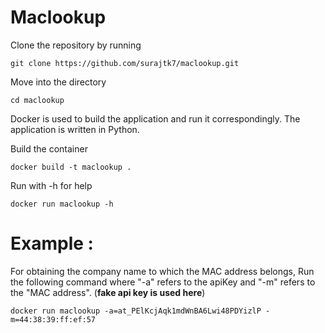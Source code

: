 # Maclookup

Clone the repository by running 
```
git clone https://github.com/surajtk7/maclookup.git
```
Move into the directory 
```
cd maclookup
```
Docker is used to build the application and run it correspondingly. The application is written in Python.  


Build the container 
```
docker build -t maclookup .
```
Run with -h for help
```
docker run maclookup -h
```
# Example :

 For obtaining the company name to which the MAC address belongs, Run the following command where "-a" refers to the apiKey and "-m" refers to the "MAC address".  (**fake api key is used here**)
```
docker run maclookup -a=at_PElKcjAqk1mdWnBA6Lwi48PDYizlP -m=44:38:39:ff:ef:57
```
